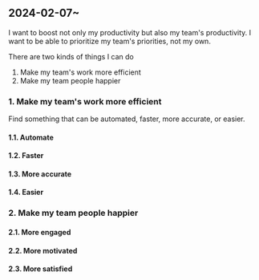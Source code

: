 ## 2024-02-07~

I want to boost not only my productivity but also my team's productivity.
I want to be able to prioritize my team's priorities, not my own.

There are two kinds of things I can do

1. Make my team's work more efficient
2. Make my team people happier

### 1. Make my team's work more efficient

Find something that can be automated, faster, more accurate, or easier.

#### 1.1. Automate

#### 1.2. Faster

#### 1.3. More accurate

#### 1.4. Easier

### 2. Make my team people happier

#### 2.1. More engaged

#### 2.2. More motivated

#### 2.3. More satisfied
